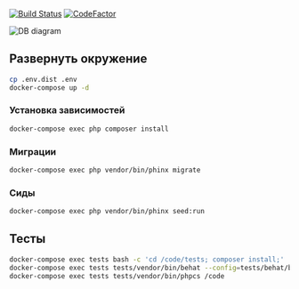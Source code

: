 [![Build Status](https://travis-ci.com/MirrorsPhoto/server.svg?branch=master)](https://travis-ci.com/MirrorsPhoto/server)
[![CodeFactor](https://www.codefactor.io/repository/github/mirrorsphoto/server/badge)](https://www.codefactor.io/repository/github/mirrorsphoto/server)

![DB diagram](https://api.genmymodel.com/projects/_mgeDUIHKEeeveJPbhFhy-g/diagrams/_mgeDUoHKEeeveJPbhFhy-g/svg)


## Развернуть окружение
```bash
cp .env.dist .env
docker-compose up -d
```
### Установка зависимостей
```bash
docker-compose exec php composer install
```
### Миграции
```bash
docker-compose exec php vendor/bin/phinx migrate
```
### Сиды
```bash
docker-compose exec php vendor/bin/phinx seed:run
```

## Тесты
```bash
docker-compose exec tests bash -c 'cd /code/tests; composer install;'
docker-compose exec tests tests/vendor/bin/behat --config=tests/behat/behat.yml
docker-compose exec tests tests/vendor/bin/phpcs /code

```
